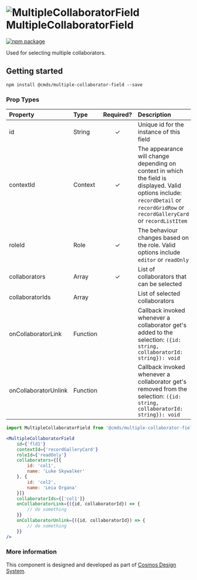# ![MultipleCollaboratorField](https://user-images.githubusercontent.com/44801418/48134212-ec918b80-e2cb-11e8-9dcc-da88a8e2ae37.png) MultipleCollaboratorField

[![npm package][npm-badge]][npm]

Used for selecting multiple collaborators.

## Getting started

````
npm install @cmds/multiple-collaborator-field --save
````
	
### Prop Types

| Property | Type | Required? | Description |
|:---|:---|:---:|:---|
| id | String | ✓ | Unique id for the instance of this field |
| contextId | Context | ✓ | The appearance will change depending on context in which the field is displayed. Valid options include: `recordDetail` or `recordGridRow` or `recordGalleryCard` or `recordListItem` |
| roleId | Role | ✓ | The behaviour changes based on the role. Valid options include `editor` or `readOnly` |
| collaborators | Array | ✓ | List of collaborators that can be selected |
| collaboratorIds | Array |  | List of selected collaborators |
| onCollaboratorLink | Function |  | Callback invoked whenever a collaborator get's added to the selection: `({id: string, collaboratorId: string}): void` |
| onCollaboratorUnlink | Function |  | Callback invoked whenever a collaborator get's removed from the selection: `({id: string, collaboratorId: string}): void` |

````jsx harmony
import MultipleCollaboratorField from '@cmds/multiple-collaborator-field'

<MultipleCollaboratorField
    id={'fld1'}
    contextId={'recordGalleryCard'}
    roleId={'readOnly'}
    collaborators={[{
        id: 'col1',
        name: 'Luke Skywalker'
    }, {
        id: 'col2',
        name: 'Leia Organa'
    }]}
    collaboratorIds={['col1']}
    onCollaboratorLink={({id, collaboratorId}) => {
        // do something
    }}
    onCollaboratorUnlink={({id, collaboratorId}) => {
        // do something
    }}
/>
````

### More information

This component is designed and developed as part of [Cosmos Design System][cmds]. 

[cmds]: https://github.com/entercosmos/cosmos
[npm-badge]: https://img.shields.io/npm/v/@cmds/multiple-collaborator-field.svg
[npm]: https://www.npmjs.org/package/@cmds/multiple-collaborator-field
